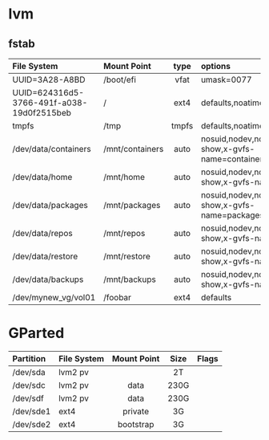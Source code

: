 # lvm

## fstab

| File System                               | Mount Point     | type  | options                                                | dump | pass |
|:------------------------------------------|:----------------|:-----:|:-------------------------------------------------------|:----:|:----:|
| UUID=3A28-A8BD                            | /boot/efi       | vfat  | umask=0077                                             |  0   |  2   |
| UUID=624316d5-3766-491f-a038-19d0f2515beb | /               | ext4  | defaults,noatime                                       |  0   |  1   |
| tmpfs                                     | /tmp            | tmpfs | defaults,noatime,mode=1777                             |  0   |  0   |
| /dev/data/containers                      | /mnt/containers | auto  | nosuid,nodev,nofail,x-gvfs-show,x-gvfs-name=containers |  0   |  0   |
| /dev/data/home                            | /mnt/home       | auto  | nosuid,nodev,nofail,x-gvfs-show,x-gvfs-name=home       |  0   |  0   |
| /dev/data/packages                        | /mnt/packages   | auto  | nosuid,nodev,nofail,x-gvfs-show,x-gvfs-name=packages   |  0   |  0   |
| /dev/data/repos                           | /mnt/repos      | auto  | nosuid,nodev,nofail,x-gvfs-show,x-gvfs-name=repos      |  0   |  0   |
| /dev/data/restore                         | /mnt/restore    | auto  | nosuid,nodev,nofail,x-gvfs-show,x-gvfs-name=restore    |  0   |  0   |
| /dev/data/backups                         | /mnt/backups    | auto  | nosuid,nodev,nofail,x-gvfs-show,x-gvfs-name=backups    |  0   |  0   |
| /dev/mynew_vg/vol01                       | /foobar         | ext4  | defaults                                               |  0   |  2   |

# GParted

| Partition | File System | Mount Point | Size | Flags |
|:----------|:------------|:-----------:|:----:|:-----:|
| /dev/sda  | lvm2 pv     |             |  2T  |       |
| /dev/sdc  | lvm2 pv     |    data     | 230G |       |
| /dev/sdf  | lvm2 pv     |    data     | 230G |       |
| /dev/sde1 | ext4        |   private   |  3G  |       |
| /dev/sde2 | ext4        |  bootstrap  |  3G  |       |
